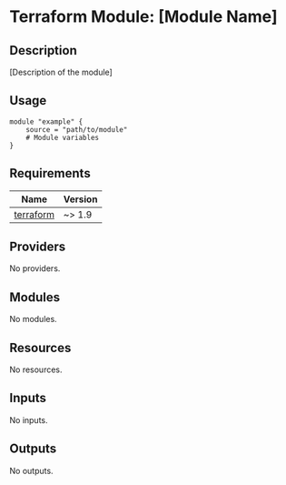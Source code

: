 # Terraform Module: [Module Name]

## Description

[Description of the module]

## Usage

```hcl
module "example" {
    source = "path/to/module"
    # Module variables
}
```

<!-- BEGIN_TF_DOCS -->
## Requirements

| Name | Version |
|------|---------|
| <a name="requirement_terraform"></a> [terraform](#requirement\_terraform) | ~> 1.9 |

## Providers

No providers.

## Modules

No modules.

## Resources

No resources.

## Inputs

No inputs.

## Outputs

No outputs.
<!-- END_TF_DOCS -->